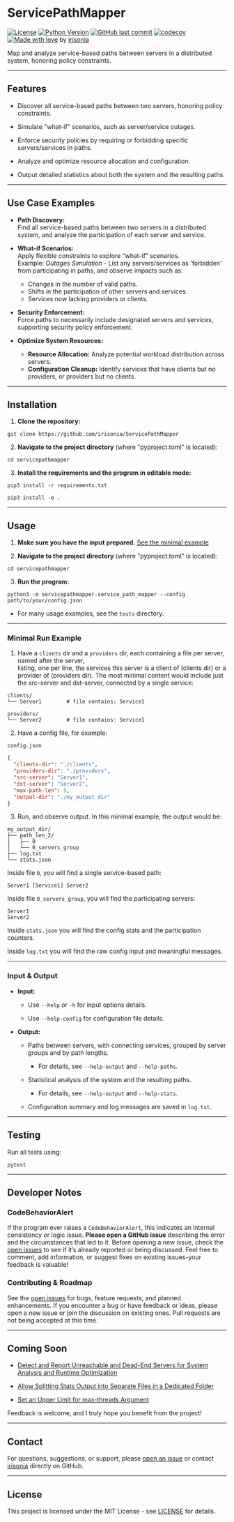 # ServicePathMapper

[![License](https://img.shields.io/badge/license-MIT-green)](LICENSE)
[![Python Version](https://img.shields.io/badge/python-3.10+-blue)](https://www.python.org/downloads/release/python-3100/)
[![GitHub last commit](https://img.shields.io/github/last-commit/irisonia/ServicePathMapper)](https://github.com/irisonia/ServicePathMapper)
[![codecov](https://codecov.io/gh/irisonia/ServicePathMapper/branch/main/graph/badge.svg)](https://codecov.io/gh/irisonia/ServicePathMapper)
[![Made with love](https://img.shields.io/badge/Made%20with-%E2%9D%A4-red)](https://github.com/irisonia) by [irisonia](https://github.com/irisonia)

Map and analyze service-based paths between servers in a distributed system, honoring policy constraints.

---

## Features

- Discover all service-based paths between two servers, honoring policy constraints.

- Simulate "what-if" scenarios, such as server/service outages.

- Enforce security policies by requiring or forbidding specific servers/services in paths.

- Analyze and optimize resource allocation and configuration.

- Output detailed statistics about both the system and the resulting paths.

---

## Use Case Examples

- **Path Discovery:**  
  Find all service-based paths between two servers in a distributed system, and analyze the participation of each server and service.


- **What-if Scenarios:**  
  Apply flexible constraints to explore “what-if” scenarios.  
  Example: *Outages Simulation* - List any servers/services as 'forbidden' from participating in paths, and observe impacts such as:
    - Changes in the number of valid paths.
    - Shifts in the participation of other servers and services.
    - Services now lacking providers or clients.


- **Security Enforcement:**  
  Force paths to necessarily include designated servers and services, supporting security policy enforcement.


- **Optimize System Resources:**  
    - **Resource Allocation:** Analyze potential workload distribution across servers.
    - **Configuration Cleanup:** Identify services that have clients but no providers, or providers but no clients.

---

## Installation

1. **Clone the repository:**

`git clone https://github.com/irisonia/ServicePathMapper`


2. **Navigate to the project directory** (where "pyproject.toml" is located):

`cd servicepathmapper`


3. **Install the requirements and the program in editable mode:**

`pip3 install -r requirements.txt`


`pip3 install -e .`

---

## Usage

1. **Make sure you have the input prepared.** [See the minimal example](#minimal-run-example)


2. **Navigate to the project directory** (where "pyproject.toml" is located):

`cd servicepathmapper`


3. **Run the program:**

`python3 -m servicepathmapper.service_path_mapper --config path/to/your/config.json`


* For many usage examples, see the `tests` directory.

---

### Minimal Run Example

1. Have a `clients` dir and a `providers` dir, each containing a file per server, named after the server,  
listing, one per line, the services this server is a client of (clients dir) or a provider of (providers dir).
The most minimal content would include just the src-server and dst-server, connected by a single service:


```
clients/
└── Server1        # file contains: Service1

providers/
└── Server2        # file contains: Service1
```


2. Have a config file, for example:

`config.json`


```json
{
  "clients-dir": "./clients",
  "providers-dir": "./providers",
  "src-server": "Server1",
  "dst-server": "Server2",
  "max-path-len": 5,
  "output-dir": "./my_output_dir"
}
```


3. Run, and observe output. In this minimal example, the output would be:


```
my_output_dir/
├── path_len_2/
│   ├── 0
│   └── 0_servers_group
├── log.txt
└── stats.json
```  


Inside file `0`, you will find a single service-based path:


```
Server1 [Service1] Server2
```


Inside file `0_servers_group`, you will find the participating servers:


```
Server1
Server2
```


Inside `stats.json` you will find the config stats and the participation counters.

Inside `log.txt` you will find the raw config input and meaningful messages.

---

### Input & Output

- **Input:**

  - Use `--help` or `-h` for input options details.

  - Use `--help-config` for configuration file details.


- **Output:**

  - Paths between servers, with connecting services, grouped by server groups and by path lengths.
  
    - For details, see `--help-output` and `--help-paths`.

  
  - Statistical analysis of the system and the resulting paths.
    - For details, see `--help-output` and `--help-stats`.


  - Configuration summary and log messages are saved in `log.txt`.

---

## Testing

Run all tests using: 

`pytest`

---

## Developer Notes

### CodeBehaviorAlert

If the program ever raises a `CodeBehaviorAlert`, this indicates an internal consistency or logic issue.
**Please open a GitHub issue** describing the error and the circumstances that led to it.
Before opening a new issue, check the [open issues](https://github.com/irisonia/ServicePathMapper/issues) to see if it’s already reported or being discussed.
Feel free to comment, add information, or suggest fixes on existing issues-your feedback is valuable!

### Contributing & Roadmap

See the [open issues](https://github.com/irisonia/ServicePathMapper/issues) for bugs, feature requests, and planned enhancements.
If you encounter a bug or have feedback or ideas, please open a new issue or join the discussion on existing ones.
Pull requests are not being accepted at this time.

---

## Coming Soon

- [Detect and Report Unreachable and Dead-End Servers for System Analysis and Runtime Optimization](https://github.com/irisonia/ServicePathMapper/issues/1) 

- [Allow Splitting Stats Output into Separate Files in a Dedicated Folder](https://github.com/irisonia/ServicePathMapper/issues/2)

- [Set an Upper Limit for max-threads Argument](https://github.com/irisonia/ServicePathMapper/issues/3)

Feedback is welcome, and I truly hope you benefit from the project!

---

## Contact

For questions, suggestions, or support, please [open an issue](https://github.com/irisonia/ServicePathMapper/issues) or contact [irisonia](https://github.com/irisonia) directly on GitHub.

---

## License

This project is licensed under the MIT License - see [LICENSE](LICENSE) for details.
